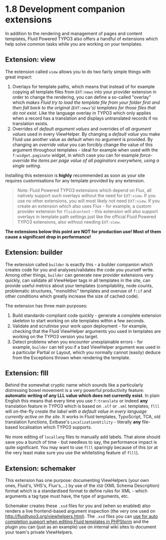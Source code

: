 1.8 Development companion extensions
====================================

In addition to the rendering and management of pages and content templates, Fluid Powered TYPO3 also offers a handful of extensions which help solve common tasks while you are working on your templates.

## Extension: view

The extension called `view` allows you to do two fairly simple things with great impact:

1. Overlays for template paths, which means that instead of for example copying all template files from `EXT:news` into your provider extension in order to change the rendering, you can define a so-called "overlay" which _makes Fluid try to load the template file from your folder first and then fall back to the original (`EXT:news`'s) templates for those files that do not exist_. Like the language overlay in TYPO3 which only applies when a record has a translation and displays untranslated records if no translation exists.
2. Overrides of _default argument values_ and overrides of _all argument values_ used in every ViewHelper. By changing a _default value_ you make Fluid use another value as default when no argument is provided. By changing an _override value_ you can forcibly change the value of this argument throughout templates - ideal for example when used with the `f:widget.paginate` widget, in which case you can for example _force-override the items per page value of all paginators everywhere, using a single setting_.

Installing this extension is **highly** recommended as soon as your site requires customisations for any template provided by any extension.

> Note: Fluid Powered TYPO3 extensions which depend on Flux, all natively support such overlays without the need for `EXT:view`. If you use no other extensions, you will most likely not need `EXT:view`. If you create an extension which also uses Flux - for example, a custom provider extension for `fluidcontent` - this extension will also support overlays in template path settings just like the official Fluid Powered TYPO3 extensions, also without needing `EXT:view`.

**The extensions below this point are NOT for production use! Most of them cause a significant drop in performance!**

## Extension: builder

The extension called `builder` is exactly this - a builder companion which creates code for you and analyses/validates the code you yourself write. Among other things, `builder` can generate new provider extensions very quickly, can validate all ViewHelper tags in all templates in the site, can provide useful metrics about your templates (compilability, node counts, problematic structures, "monolithic" templates and overuse of `f:if` and other conditions which greatly increase the size of cached code).

The extension has three main purposes:

1. Build standards-compliant code quickly - generate a complete extension skeleton to start working on site templates within a few seconds.
2. Validate and scrutinise your work upon deployment - for example, checking that the Fluid ViewHelper arguments you used in templates are working on the TYPO3 version you target.
3. Detect problems when you encounter unexplainable errors - for example, `builder` can tell you if a bad ViewHelper argument was used in a particular Partial or Layout, which you normally cannot (easily) deduce from the Exceptions thrown when rendering the template.

## Extension: flll

Behind the somewhat cryptic name which sounds like a particularly distressing bowel movement is a very powerful productivity feature: **automatic writing of any LLL value which does not currently exist**. In plain English this means that every time you use `f:translate` or indeed **any** translation feature in TYPO3 which is based on `.xlf` or `.xml` templates, `flll` will on-the-fly _create the label with a default value in every language currently active on the site_. It works in Fluid templates, TypoScript, TCA, old translation functions, Extbase's `LocalizationUtility` - literally **any** file-based localisation which TYPO3 supports.

No more editing of `locallang` files to manually add labels. That alone should save you a bunch of time - but needless to say, the performance impact is quite significant. You may want to use `flll` sparingly because of this (or at the very least make sure you use the whitelisting feature of `flll`).

## Extension: schemaker

This extension has one purpose: documenting ViewHelpers (your own ones, Fluid's, VHS's, Flux's,...) by use of the `XSD` (XML Schema Description) format which is a standardised format to define rules for XML - which arguments a tag type must have, the type of arguments, etc.

Schemaker creates these `.xsd` files for you and (when so enabled) also renders a live frontend-based argument inspection (the very one used on http://fluidtypo3.org/viewhelpers.html). The `.xsd` files you can [use for auto completion support when editing Fluid templates in PHPStorm](../5.Appendix/5.4.FluidTemplateAutoCompletion.md) and the plugin you can (just as an example) use on internal wiki sites to document your team's private ViewHelpers.
